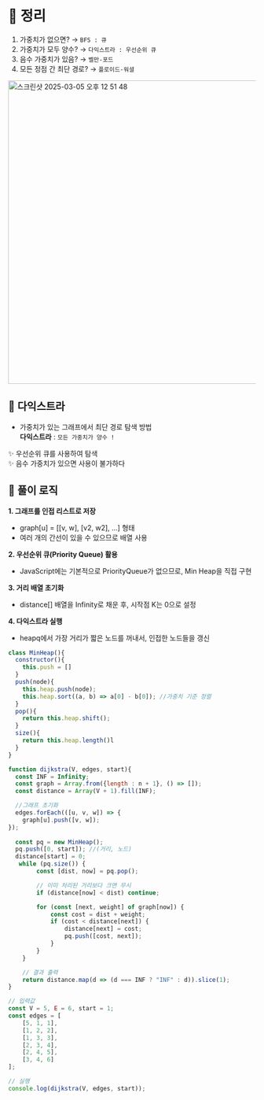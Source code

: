 # 📂 정리
1. 가중치가 없으면? → `BFS : 큐`
2. 가중치가 모두 양수? → `다익스트라 : 우선순위 큐 `
3. 음수 가중치가 있음? → `벨만-포드`
4. 모든 정점 간 최단 경로? → `플로이드-워셜`

<img width="617" alt="스크린샷 2025-03-05 오후 12 51 48" src="https://github.com/user-attachments/assets/1aa1d497-eefb-408e-bc28-1055a3c15799" />

## 🚀 다익스트라

- 가중치가 있는 그래프에서 최단 경로 탐색 방법<br/>
 **다익스트라** : `모든 가중치가 양수 !` <br/>
 
✨ 우선순위 큐를 사용하여 탐색  
✨ 음수 가중치가 있으면 사용이 불가하다

## 📑 풀이 로직 
**1. 그래프를 인접 리스트로 저장**
- graph[u] = [[v, w], [v2, w2], ...] 형태
- 여러 개의 간선이 있을 수 있으므로 배열 사용 <br/>

**2. 우선순위 큐(Priority Queue) 활용**
- JavaScript에는 기본적으로 PriorityQueue가 없으므로, Min Heap을 직접 구현
  
**3. 거리 배열 초기화**
- distance[] 배열을 Infinity로 채운 후, 시작점 K는 0으로 설정
  
**4. 다익스트라 실행**
- heapq에서 가장 거리가 짧은 노드를 꺼내서, 인접한 노드들을 갱신

```js
class MinHeap(){
  constructor(){
    this.push = []
  }
  push(node){
    this.heap.push(node);
    this.heap.sort((a, b) => a[0] - b[0]); //가중치 기준 정렬
  }
  pop(){
    return this.heap.shift();
  }
  size(){
    return this.heap.length()l
  }
}

function dijkstra(V, edges, start){
  const INF = Infinity;
  const graph = Array.from({length : n + 1}, () => []);
  const distance = Array(V + 1).fill(INF);

  //그래프 초기화
  edges.forEach(([u, v, w]) => {
    graph[u].push([v, w]);
});
  
  const pq = new MinHeap();
  pq.push([0, start]); //(거리, 노드)
  distance[start] = 0;
   while (pq.size()) {
        const [dist, now] = pq.pop();

        // 이미 처리된 거리보다 크면 무시
        if (distance[now] < dist) continue;

        for (const [next, weight] of graph[now]) {
            const cost = dist + weight;
            if (cost < distance[next]) {
                distance[next] = cost;
                pq.push([cost, next]);
            }
        }
    }

    // 결과 출력
    return distance.map(d => (d === INF ? "INF" : d)).slice(1);
}

// 입력값
const V = 5, E = 6, start = 1;
const edges = [
    [5, 1, 1],
    [1, 2, 2],
    [1, 3, 3],
    [2, 3, 4],
    [2, 4, 5],
    [3, 4, 6]
];

// 실행
console.log(dijkstra(V, edges, start));
```


